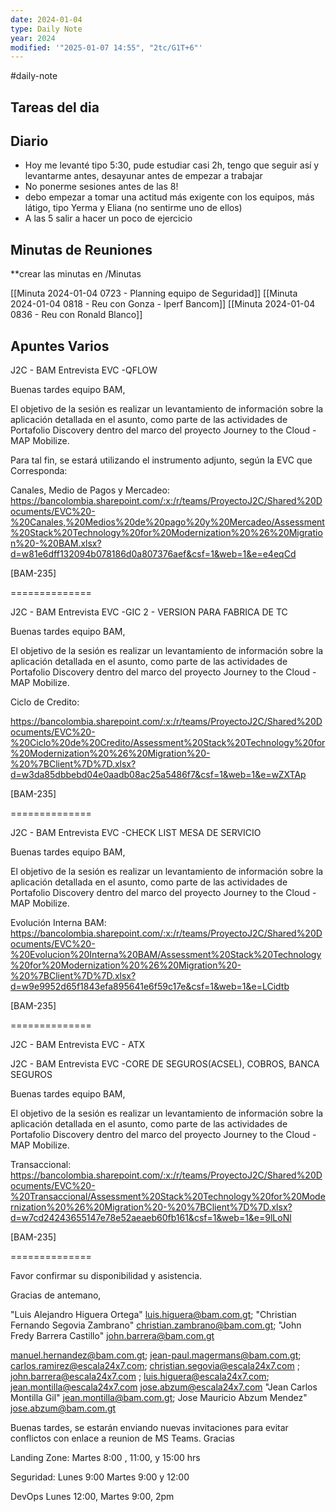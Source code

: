 ```yaml
---
date: 2024-01-04
type: Daily Note
year: 2024
modified: '"2025-01-07 14:55", "2tc/G1T+6"'
---
```

#daily-note

## Tareas del dia


## Diario

- Hoy me levanté tipo 5:30, pude estudiar casi 2h, tengo que seguir así y levantarme antes, desayunar antes de empezar a trabajar
- No ponerme sesiones antes de las 8!
- debo empezar a tomar una actitud más exigente con los equipos, más látigo, tipo Yerma y Eliana (no sentirme uno de ellos)
- A las 5 salir a hacer un poco de ejercicio



## Minutas de Reuniones
**crear las minutas en /Minutas

[[Minuta 2024-01-04 0723 - Planning equipo de Seguridad]]
[[Minuta 2024-01-04 0818 - Reu  con Gonza - Iperf Bancom]]
[[Minuta 2024-01-04 0836 - Reu con Ronald Blanco]]
## Apuntes Varios



J2C -  BAM Entrevista EVC -QFLOW

Buenas tardes equipo BAM,


El objetivo de la sesión es realizar un levantamiento de información sobre la aplicación detallada en el asunto, como parte de las actividades de Portafolio Discovery dentro del marco del proyecto Journey to the Cloud - MAP Mobilize.
 

Para tal fin, se estará utilizando el instrumento adjunto, según la EVC que Corresponda:  
  
Canales, Medio de Pagos y Mercadeo:
https://bancolombia.sharepoint.com/:x:/r/teams/ProyectoJ2C/Shared%20Documents/EVC%20-%20Canales,%20Medios%20de%20pago%20y%20Mercadeo/Assessment%20Stack%20Technology%20for%20Modernization%20%26%20Migration%20-%20BAM.xlsx?d=w81e6dff132094b078186d0a807376aef&csf=1&web=1&e=e4eqCd

[BAM-235]

==============
  
J2C -  BAM Entrevista EVC -GIC 2 - VERSION PARA FABRICA DE TC

Buenas tardes equipo BAM,


El objetivo de la sesión es realizar un levantamiento de información sobre la aplicación detallada en el asunto, como parte de las actividades de Portafolio Discovery dentro del marco del proyecto Journey to the Cloud - MAP Mobilize.

Ciclo de Credito:

https://bancolombia.sharepoint.com/:x:/r/teams/ProyectoJ2C/Shared%20Documents/EVC%20-%20Ciclo%20de%20Credito/Assessment%20Stack%20Technology%20for%20Modernization%20%26%20Migration%20-%20%7BClient%7D%7D.xlsx?d=w3da85dbbebd04e0aadb08ac25a5486f7&csf=1&web=1&e=wZXTAp

[BAM-235]

==============

J2C -  BAM Entrevista EVC -CHECK LIST MESA DE SERVICIO

Buenas tardes equipo BAM,

El objetivo de la sesión es realizar un levantamiento de información sobre la aplicación detallada en el asunto, como parte de las actividades de Portafolio Discovery dentro del marco del proyecto Journey to the Cloud - MAP Mobilize.

Evolución Interna BAM:
https://bancolombia.sharepoint.com/:x:/r/teams/ProyectoJ2C/Shared%20Documents/EVC%20-%20Evolucion%20Interna%20BAM/Assessment%20Stack%20Technology%20for%20Modernization%20%26%20Migration%20-%20%7BClient%7D%7D.xlsx?d=w9e9952d65f1843efa895641e6f59c17e&csf=1&web=1&e=LCidtb

[BAM-235]

==============
  
J2C -  BAM Entrevista EVC - ATX

J2C -  BAM Entrevista EVC  -CORE DE SEGUROS(ACSEL), COBROS, BANCA SEGUROS

Buenas tardes equipo BAM,

El objetivo de la sesión es realizar un levantamiento de información sobre la aplicación detallada en el asunto, como parte de las actividades de Portafolio Discovery dentro del marco del proyecto Journey to the Cloud - MAP Mobilize.

Transaccional:  
https://bancolombia.sharepoint.com/:x:/r/teams/ProyectoJ2C/Shared%20Documents/EVC%20-%20Transaccional/Assessment%20Stack%20Technology%20for%20Modernization%20%26%20Migration%20-%20%7BClient%7D%7D.xlsx?d=w7cd24243655147e78e52aeaeb60fb161&csf=1&web=1&e=9lLoNl

 [BAM-235]

 ==============
  

Favor confirmar su disponibilidad y asistencia.

  

Gracias de antemano,

"Luis Alejandro Higuera Ortega" <luis.higuera@bam.com.gt>; 
"Christian Fernando Segovia Zambrano" <christian.zambrano@bam.com.gt>; 
"John Fredy Barrera Castillo" <john.barrera@bam.com.gt>

manuel.hernandez@bam.com.gt; 
jean-paul.magermans@bam.com.gt; 
carlos.ramirez@escala24x7.com; 
christian.segovia@escala24x7.com ; 
john.barrera@escala24x7.com ; 
luis.higuera@escala24x7.com;
jean.montilla@escala24x7.com
jose.abzum@escala24x7.com
"Jean Carlos Montilla Gil" <jean.montilla@bam.com.gt>; 
Jose Mauricio Abzum Mendez" <jose.abzum@bam.com.gt>


Buenas tardes, se estarán enviando nuevas invitaciones para evitar conflictos con enlace a reunion de MS Teams. Gracias



Landing Zone: 
Martes 8:00 , 11:00, y 15:00 hrs

Seguridad:
Lunes 9:00
Martes 9:00 y 12:00

DevOps
Lunes 12:00,
Martes 9:00, 2pm
